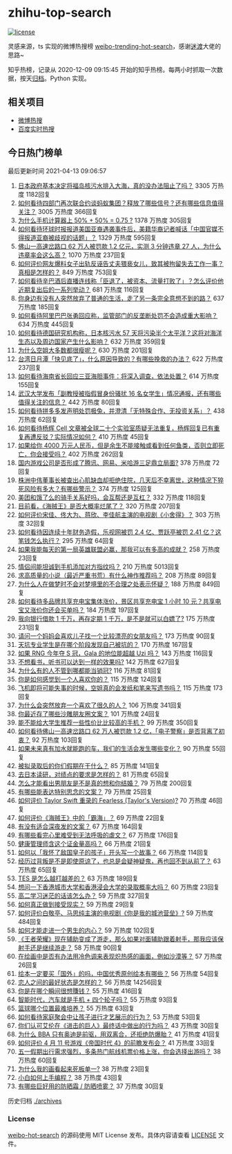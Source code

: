 # zhihu-top-search

[![license](https://img.shields.io/github/license/Arrackisarookie/zhihu-top-search)](https://github.com/Arrackisarookie/zhihu-top-search/blob/master/LICENSE)

灵感来源，ts 实现的微博热搜榜 [weibo-trending-hot-search](https://github.com/justjavac/weibo-trending-hot-search)，感谢[迷渡](https://github.com/justjavac)大佬的思路~

知乎热榜，记录从 2020-12-09 09:15:45 开始的知乎热榜。每两小时抓取一次数据，按天[归档](./archives)。Python 实现。

## 相关项目
+ [微博热搜](https://github.com/Arrackisarookie/weibo-hot-search)
+ [百度实时热搜](https://github.com/Arrackisarookie/baidu-hot-search)

## 今日热门榜单

<!-- Rank Begin -->

最后更新时间 2021-04-13 09:06:57

1. [日本政府基本决定将福岛核污水排入大海，真的没办法阻止了吗？](https://www.zhihu.com/question/453795080) 3305 万热度 1182回复
1. [如何看待四部门再次联合约谈蚂蚁集团？释放了哪些信号？还有哪些信息值得关注？](https://www.zhihu.com/question/454262528) 3005 万热度 366回复
1. [为什么手机计算器上 50% + 50% = 0.75 ?](https://www.zhihu.com/question/453500291) 1378 万热度 305回复
1. [如何看待环球时报报道美国亚裔遇袭事件后，美籍华裔记者喊话「中国官媒不得报道亚裔被歧视的话题」？](https://www.zhihu.com/question/454184530) 1329 万热度 595回复
1. [佛山一高速岔路口 62 万人被罚款 1.2 亿元，实测 3 分钟违章 27 人，为什么违章率会这么高？](https://www.zhihu.com/question/454179826) 1070 万热度 237回复
1. [如何评价网友爆料女子出轨反诬告丈夫猥亵女儿，致其被拘留失去工作一事？真相是怎样的？](https://www.zhihu.com/question/454009086) 849 万热度 753回复
1. [如何看待辛巴酒后直播连线称「臣退了，被资本、流量打败了」？怎么评价他近期复出后的一系列举动？](https://www.zhihu.com/question/454017158) 681 万热度 116回复
1. [你身边有没有人突然放弃了普通的生活，走了另一条完全意想不到的路？](https://www.zhihu.com/question/454200791) 637 万热度 185回复
1. [如何看待阿里巴巴张勇回应称，监管部门的反垄断处罚不会造成重大影响？](https://www.zhihu.com/question/454174504) 634 万热度 445回复
1. [如何看待德国研究机构称，日本核污水 57 天将污染半个太平洋？这将对海洋生态以及周边国家产生什么影响？](https://www.zhihu.com/question/454041221) 632 万热度 359回复
1. [为什么空姐大多数都很瘦呢？](https://www.zhihu.com/question/451242934) 630 万热度 201回复
1. [台湾日月潭「快见底了」，什么原因导致的？有哪些挽救的办法？](https://www.zhihu.com/question/453353214) 622 万热度 237回复
1. [如何看待海南省长回应三亚海胆事件：将深入调查，依法处置？](https://www.zhihu.com/question/454198446) 614 万热度 155回复
1. [武汉大学发布「副教授被指假冒身份骚扰 16 名女学生」情况通报，还有哪些值得关注的信息？](https://www.zhihu.com/question/454016035) 442 万热度 80回复
1. [如何看待拼多多发声明处罚极兔，并澄清「无特殊合作、无投资关系」？](https://www.zhihu.com/question/454203597) 438 万热度 62回复
1. [如何看待杨辉 Cell 文章被全球二十个实验室质疑无法重复，杨辉回复已有重复再遭反驳？实际情况如何？](https://www.zhihu.com/question/453843167) 410 万热度 45回复
1. [如果给你 4000 万元人民币，但是余生不能接触或看到任何鱼类，否则立即死亡，你会接受吗？](https://www.zhihu.com/question/452455042) 402 万热度 262回复
1. [国内游戏公司是否形成了腾讯、网易、米哈游三足鼎立局面?](https://www.zhihu.com/question/452964478) 378 万热度 72回复
1. [株洲中伟董事长被查出心肌缺血却拒绝住院，几天后不幸离世，这种情况下猝死风险有多大？有哪些警示？](https://www.zhihu.com/question/454180903) 374 万热度 125回复
1. [美团和饿了么的骑手关系好吗，会互帮还是互杠？](https://www.zhihu.com/question/454048206) 332 万热度 118回复
1. [目前看，《海贼王》是否大概率烂尾了？](https://www.zhihu.com/question/412288271) 320 万热度 207回复
1. [如何评价宋佳、佟大为、蒋欣、李佳航主演的电视剧《小舍得》？](https://www.zhihu.com/question/447774322) 303 万热度 32回复
1. [如何看待因连续十年财务造假，乐视网被罚 2.4 亿、贾跃亭被罚 2.41 亿？这笔钱怎么执行？](https://www.zhihu.com/question/454273616) 295 万热度 64回复
1. [如果我能每天的第一局英雄联盟必赢，那我可以有多高的成就？](https://www.zhihu.com/question/453307486) 258 万热度 23回复
1. [情侣间能坦诚到手机添加对方指纹吗？](https://www.zhihu.com/question/356723122) 210 万热度 5013回复
1. [求高质量的小说（最近严重书荒）有什么神作推荐吗？](https://www.zhihu.com/question/345478198) 208 万热度 89回复
1. [为什么人在做梦时不会对梦境里的不合理之处表示怀疑？](https://www.zhihu.com/question/23823266) 188 万热度 849回复
1. [如何看待多品牌共享充电宝集体涨价，景区共享充电宝 1 小时 10 元？共享电宝又涨价你还会买单吗？](https://www.zhihu.com/question/454167062) 184 万热度 197回复
1. [我向银行借款 1 千万，再存定期 1 千万，是不是就可以白嫖了?](https://www.zhihu.com/question/435299427) 175 万热度 231回复
1. [请问一个妈妈会喜欢儿子找一个比较漂亮的女朋友吗？](https://www.zhihu.com/question/453795678) 173 万热度 90回复
1. [天坑专业学生是在哪个阶段发现自己被坑的？](https://www.zhihu.com/question/446795178) 170 万热度 167回复
1. [如果 RNG 今年夺 S 冠，Gala 的地位能超越 Uzi 吗？](https://www.zhihu.com/question/452110438) 143 万热度 116回复
1. [不想看书，听书可以达到一样的效果吗?](https://www.zhihu.com/question/430752348) 142 万热度 627回复
1. [为什么有的人不管到哪都能当销冠?](https://www.zhihu.com/question/422446187) 116 万热度 81回复
1. [你是如何感觉到一个人喜欢你的？](https://www.zhihu.com/question/449004293) 115 万热度 124回复
1. [飞机即将可能失事的时候，空姐真的会发纸和笔来写遗书吗？](https://www.zhihu.com/question/20485389) 115 万热度 173回复
1. [为什么会突然放弃一个喜欢了很久的人？](https://www.zhihu.com/question/451416691) 106 万热度 341回复
1. [你最近存了哪些沙雕朋友圈文案？](https://www.zhihu.com/question/454044987) 101 万热度 24回复
1. [能不能给大学生推荐一些性价比比较高的手机？](https://www.zhihu.com/question/383383663) 99 万热度 350回复
1. [如何看待佛山一高速岔路口 62 万人被罚款 1.2 亿，「电子警察」是否背离了初衷？](https://www.zhihu.com/question/454237371) 92 万热度 103回复
1. [如果未来真有加水就能跑的车，我们的生活会发生哪些变化？](https://www.zhihu.com/question/447018165) 90 万热度 55回复
1. [被拟录取后的你们假期在干什么？](https://www.zhihu.com/question/401047182) 85 万热度 141回复
1. [去日本读研，对绩点的要求是怎样的？](https://www.zhihu.com/question/21715715) 81 万热度 65回复
1. [怎么才能看出男朋友是不是真的想和你结婚？](https://www.zhihu.com/question/412114832) 79 万热度 200回复
1. [有哪些能表达特别思念的文案？](https://www.zhihu.com/question/452948481) 79 万热度 25回复
1. [如何评价 Taylor Swift 重录的 Fearless (Taylor's Version)?](https://www.zhihu.com/question/444071997) 70 万热度 46回复
1. [如何评价《海贼王》中的「霸海」？](https://www.zhihu.com/question/452629923) 69 万热度 22回复
1. [有没有适合深夜发的文案？](https://www.zhihu.com/question/446298308) 67 万热度 164回复
1. [有哪些看完心里难受到无法呼吸的虐文？](https://www.zhihu.com/question/441472817) 67 万热度 176回复
1. [健康管理师含这个证金量高吗？](https://www.zhihu.com/question/449868436) 66 万热度 21回复
1. [如何以「我怀了敌国皇子的孩子」开头写一个故事？](https://www.zhihu.com/question/419646808) 66 万热度 114回复
1. [经历过背叛是不是即使原谅了，也总是会疑神疑鬼，再也回不到从前了？](https://www.zhihu.com/question/452826799) 63 万热度 65回复
1. [TES 是怎么越打越差的？](https://www.zhihu.com/question/443271607) 63 万热度 189回复
1. [想问一下香港城市大学和香港浸会大学的录取概率大吗？](https://www.zhihu.com/question/451334331) 60 万热度 23回复
1. [高二学习迷茫的话该怎么办？](https://www.zhihu.com/question/453002884) 59 万热度 327回复
1. [如何真正做到接受现实？](https://www.zhihu.com/question/436587911) 59 万热度 29回复
1. [如何评价白敬亭、马思纯主演的电视剧《你是我的城池营垒》?](https://www.zhihu.com/question/392104422) 59 万热度 484回复
1. [如何才能走进一个男生的内心？](https://www.zhihu.com/question/268525772) 59 万热度 102回复
1. [《王者荣耀》现在辅助变成了游走，那么如果对面辅助跟着射手，那我应该保射手还是继续游走？](https://www.zhihu.com/question/452969306) 58 万热度 90回复
1. [在绘画中是否有办法用冷色调来表现炽热感的画面，例如沙漠等？](https://www.zhihu.com/question/454066577) 57 万热度 26回复
1. [绘本一定要买「国外」的吗，中国优秀原创绘本有哪些？](https://www.zhihu.com/question/451890113) 56 万热度 54回复
1. [恋人之间的最好状态是怎样的？](https://www.zhihu.com/question/31997695) 56 万热度 14256回复
1. [你是在哪个瞬间很想賺钱？](https://www.zhihu.com/question/451973989) 55 万热度 416回复
1. [智能时代，汽车就是手机 + 四个轮子吗？](https://www.zhihu.com/question/453853669) 55 万热度 93回复
1. [篮球哪个位置最难培养？](https://www.zhihu.com/question/452467299) 55 万热度 63回复
1. [如何看待家庭聚会中让孩子进行才艺展示的行为？](https://www.zhihu.com/question/454094857) 53 万热度 53回复
1. [你们认可艾伦在《进击的巨人》最终话中做出的行为吗？](https://www.zhihu.com/question/453566195) 43 万热度 30回复
1. [为什么 BBA 只有奥迪是前驱，用双离合，还拒绝防爆胎？](https://www.zhihu.com/question/453392541) 41 万热度 41回复
1. [如何评价 4 月 11 号游戏《帝国时代 4》的前瞻发布会？](https://www.zhihu.com/question/453969562) 41 万热度 33回复
1. [五一假期出行需求强烈，多条热门航线机票价格上涨，你会选择出游吗？](https://www.zhihu.com/question/454216100) 38 万热度 60回复
1. [为什么我的画看起来死板单一?](https://www.zhihu.com/question/452805436) 38 万热度 23回复
1. [小白如何上手编程？](https://www.zhihu.com/question/451002474) 38 万热度 43回复
1. [有哪些巨好用的防晒霜 / 防晒喷雾？](https://www.zhihu.com/question/268591519) 37 万热度 30回复
<!-- Rank End -->

历史归档 [./archives](./archives)

### License

[weibo-hot-search](https://github.com/Arrackisarookie/zhihu-top-search) 的源码使用 MIT License 发布。具体内容请查看 [LICENSE](./LICENSE) 文件。
